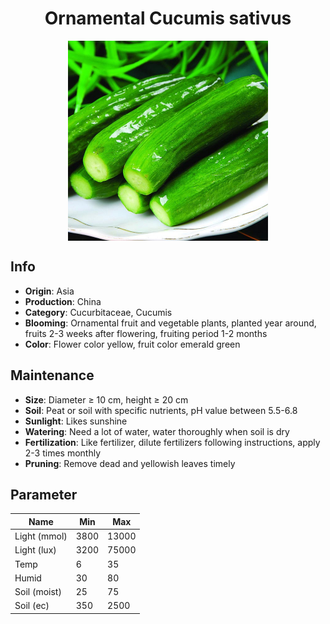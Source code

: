 <h1 align='center'>Ornamental Cucumis sativus</h1>
<p align="center">
    <img 
        align='center'
        width='320'
        src="../images/ornamental cucumis sativus.png" 
        alt='Ornamental Cucumis sativus' />
</p>

## Info

 - **Origin**: Asia
 - **Production**: China
 - **Category**: Cucurbitaceae, Cucumis
 - **Blooming**: Ornamental fruit and vegetable plants, planted year around, fruits 2-3 weeks after flowering, fruiting period 1-2 months
 - **Color**: Flower color yellow, fruit color emerald green

## Maintenance

 - **Size**: Diameter ≥ 10 cm, height ≥ 20 cm
 - **Soil**: Peat or soil with specific nutrients, pH value between 5.5-6.8
 - **Sunlight**: Likes sunshine
 - **Watering**: Need a lot of water, water thoroughly when soil is dry
 - **Fertilization**: Like fertilizer, dilute fertilizers following instructions, apply 2-3 times monthly
 - **Pruning**: Remove dead and yellowish leaves timely

## Parameter

| Name         | Min  | Max   |
|--------------|------|-------|
| Light (mmol) | 3800 | 13000  |
| Light (lux)  | 3200 | 75000 |
| Temp         | 6    | 35    |
| Humid        | 30   | 80    |
| Soil (moist) | 25   | 75    |
| Soil (ec)    | 350  | 2500  |